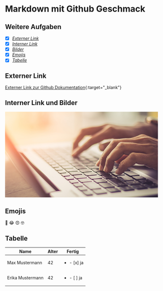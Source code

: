 # Markdown mit Github Geschmack
## Weitere Aufgaben

- [x] [*Externer Link*](#externer-link)
- [x] [*Interner Link*](#interner-link-und-bilder)
- [x] [*Bilder*](#interner-link-und-bilder)
- [x] [*Emojis*](#emojis)
- [x] [*Tabelle*](#tabelle)

## Externer Link
[Externer Link zur Github Dokumentation](https://docs.github.com/de){:target="_blank"}

## Interner Link und Bilder
![Interner Link](/image/authoring.jpg)

## Emojis
:rofl: 	:joy: :heart_eyes: :nerd_face:

## Tabelle
| **Name**          | **Alter** | **Fertig** |
|-------------------|-----------|------------|
|Max Mustermann     |42         |<ul><li>- [x] ja</li></ul>
|Erika Mustermann   |42         |<ul><li>- [ ] ja</li></ul>
